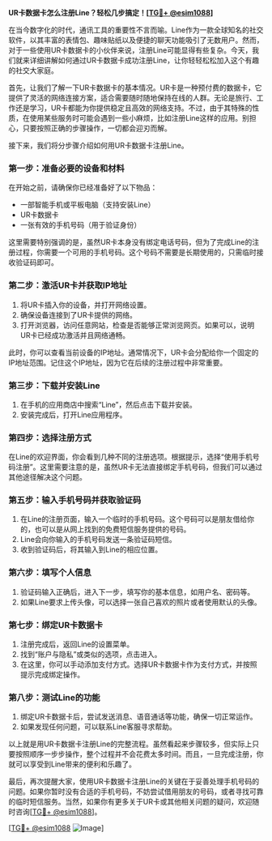 **UR卡数据卡怎么注册Line？轻松几步搞定！[[TG💪+ @esim1088](https://t.me/s/esim1088)]**

在当今数字化的时代，通讯工具的重要性不言而喻。Line作为一款全球知名的社交软件，以其丰富的表情包、趣味贴纸以及便捷的聊天功能吸引了无数用户。然而，对于一些使用UR卡数据卡的小伙伴来说，注册Line可能显得有些复杂。今天，我们就来详细讲解如何通过UR卡数据卡成功注册Line，让你轻轻松松加入这个有趣的社交大家庭。

首先，让我们了解一下UR卡数据卡的基本情况。UR卡是一种预付费的数据卡，它提供了灵活的网络连接方案，适合需要随时随地保持在线的人群。无论是旅行、工作还是学习，UR卡都能为你提供稳定且高效的网络支持。不过，由于其特殊的性质，在使用某些服务时可能会遇到一些小麻烦，比如注册Line这样的应用。别担心，只要按照正确的步骤操作，一切都会迎刃而解。

接下来，我们将分步骤介绍如何用UR卡数据卡注册Line。

### **第一步：准备必要的设备和材料**
在开始之前，请确保你已经准备好了以下物品：
- 一部智能手机或平板电脑（支持安装Line）
- UR卡数据卡
- 一张有效的手机号码（用于验证身份）

这里需要特别强调的是，虽然UR卡本身没有绑定电话号码，但为了完成Line的注册过程，你需要一个可用的手机号码。这个号码不需要是长期使用的，只需临时接收验证码即可。

### **第二步：激活UR卡并获取IP地址**
1. 将UR卡插入你的设备，并打开网络设置。
2. 确保设备连接到了UR卡提供的网络。
3. 打开浏览器，访问任意网站，检查是否能够正常浏览网页。如果可以，说明UR卡已经成功激活并且网络通畅。

此时，你可以查看当前设备的IP地址。通常情况下，UR卡会分配给你一个固定的IP地址范围。记住这个IP地址，因为它在后续的注册过程中非常重要。

### **第三步：下载并安装Line**
1. 在手机的应用商店中搜索“Line”，然后点击下载并安装。
2. 安装完成后，打开Line应用程序。

### **第四步：选择注册方式**
在Line的欢迎界面，你会看到几种不同的注册选项。根据提示，选择“使用手机号码注册”。这里需要注意的是，虽然UR卡无法直接绑定手机号码，但我们可以通过其他途径解决这个问题。

### **第五步：输入手机号码并获取验证码**
1. 在Line的注册页面，输入一个临时的手机号码。这个号码可以是朋友借给你的，也可以是从网上找到的免费短信服务提供的号码。
2. Line会向你输入的手机号码发送一条验证码短信。
3. 收到验证码后，将其输入到Line的相应位置。

### **第六步：填写个人信息**
1. 验证码输入正确后，进入下一步，填写你的基本信息，如用户名、密码等。
2. 如果Line要求上传头像，可以选择一张自己喜欢的照片或者使用默认的头像。

### **第七步：绑定UR卡数据卡**
1. 注册完成后，返回Line的设置菜单。
2. 找到“账户与隐私”或类似的选项，点击进入。
3. 在这里，你可以手动添加支付方式。选择UR卡数据卡作为支付方式，并按照提示完成绑定操作。

### **第八步：测试Line的功能**
1. 绑定UR卡数据卡后，尝试发送消息、语音通话等功能，确保一切正常运作。
2. 如果发现任何问题，可以联系Line客服寻求帮助。

以上就是用UR卡数据卡注册Line的完整流程。虽然看起来步骤较多，但实际上只要按照顺序一步步操作，整个过程并不会花费太多时间。而且，一旦完成注册，你就可以享受到Line带来的便利和乐趣了。

最后，再次提醒大家，使用UR卡数据卡注册Line的关键在于妥善处理手机号码的问题。如果你暂时没有合适的手机号码，不妨尝试借用朋友的号码，或者寻找可靠的临时短信服务。当然，如果你有更多关于UR卡或其他相关问题的疑问，欢迎随时咨询[[TG💪+ @esim1088](https://t.me/s/esim1088)]。

[[TG💪+ @esim1088](https://t.me/s/esim1088) ![Image](https://i.postimg.cc/4NQfJmqS/Snipaste-2025-05-13-00-14-12.png)]